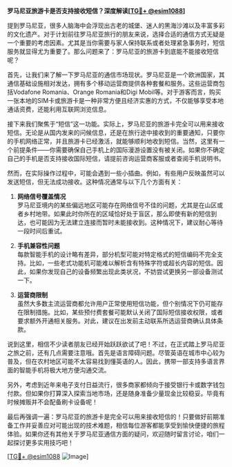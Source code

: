 **罗马尼亚旅游卡是否支持接收短信？深度解读[[TG💪+ @esim1088](https://t.me/s/esim1088)]**

提到罗马尼亚，很多人脑海中会浮现出古老的城堡、迷人的黑海沙滩以及丰富多彩的文化遗产。对于计划前往罗马尼亚旅行的朋友来说，选择合适的通信方式无疑是一个重要的考虑因素。尤其是当你需要与家人保持联系或者处理紧急事务时，短信服务就显得尤为重要了。那么问题来了：罗马尼亚的旅游卡到底能不能接收短信呢？

首先，让我们来了解一下罗马尼亚的通信市场现状。罗马尼亚是一个欧洲国家，其通信基础设施相对发达，拥有多个移动运营商提供各种套餐和服务。这些运营商包括Vodafone Romania、Orange Romania和Digi Mobil等。对于游客而言，购买一张本地的SIM卡或旅游卡是一种非常方便且经济实惠的方式，不仅能够享受本地通话资费，还能利用互联网浏览信息。

接下来我们聚焦于“短信”这一功能。实际上，罗马尼亚的旅游卡完全可以用来接收短信。无论是从国内发来的问候信息，还是在旅行途中接收到的重要通知，只要你的手机网络正常，并且旅游卡已经激活，就能够顺利地收到短信。当然，这里有一个前提条件——你需要确保自己手机上的国际漫游设置没有被关闭。如果你不确定自己的手机是否支持接收国际短信，请提前咨询运营商客服或者查阅手机说明书。

然而，在实际操作过程中，可能会遇到一些小插曲。例如，有些用户反映虽然可以发送短信，但无法成功接收。这种情况通常与以下几个方面有关：

1. **网络信号覆盖情况**  
   罗马尼亚境内的某些偏远地区可能存在网络信号不佳的问题，尤其是在山区或者乡村地带。如果此时你所在的区域恰好处于盲区，那么即使有新的短信到达，也可能因为无法建立连接而暂时未能接收到。这种情况下，建议耐心等待一段时间后重试。

2. **手机兼容性问题**  
   每款智能手机的设计略有差异，部分机型可能对特定格式的短信编码不完全支持。比如，一些老式功能机可能难以解析含有特殊字符或超长内容的短信。因此，如果你发现自己的设备频繁出现此类状况，不妨尝试更换另一部设备测试一下。

3. **运营商限制**  
   虽然大多数主流运营商都允许用户正常使用短信功能，但个别情况下仍可能存在限制措施。比如，某些预付费套餐可能默认关闭了国际短信接收权限，或者要求额外开通相关服务。对此，建议在出发前主动联系所选运营商确认具体条款。

说到这里，相信不少读者朋友已经开始跃跃欲试了吧！不过，在正式踏上罗马尼亚之旅之前，还有几点需要注意哦。首先是语言障碍问题。尽管英语在城市中心较为普及，但在农村地区可能不太容易找到懂英语的人。因此，携带一部支持多语言界面的智能手机将极大地方便沟通交流。

另外，考虑到近年来电子支付日益流行，很多商家都倾向于接受银行卡或数字钱包付款。但如果你打算深入探索当地市场，还是随身准备少量现金比较稳妥。毕竟有时候摊贩并不会配备刷卡设备呢！

最后再强调一遍：罗马尼亚的旅游卡是完全可以用来接收短信的！只要做好前期准备工作并妥善应对可能出现的技术难题，相信每位游客都能享受到愉快便捷的旅程体验。如果你还有其他关于罗马尼亚通信方面的疑问，欢迎随时留言讨论，咱们一起探讨更多实用技巧吧！

[[TG💪+ @esim1088](https://t.me/s/esim1088) ![Image](https://i.postimg.cc/4NQfJmqS/Snipaste-2025-05-13-00-14-12.png)]